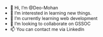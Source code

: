 - 👋 Hi, I’m @Deo-Mohan
- 👀 I’m interested in learning new things.
- 🌱 I’m currently learning web development 
- 💞️ I’m looking to collaborate on GSSOC
- 📫 You can contact me via LinkedIn 

<!---
Deo-Mohan/Deo-Mohan is a ✨ special ✨ repository because its `README.md` (this file) appears on your GitHub profile.
You can click the Preview link to take a look at your changes.
--->
